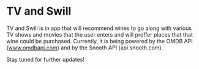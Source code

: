 # TV and Swill

TV and Swill is in app that will recommend wines to go along with various TV shows and movies that the user enters and will proffer places that that wine could be purchased. Currently, it is being powered by the OMDB API (www.omdbapi.com) and by the Snooth API (api.snooth.com).

Stay tuned for further updates!
